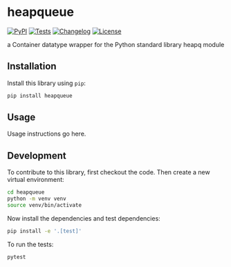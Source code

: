 # heapqueue

[![PyPI](https://img.shields.io/pypi/v/heapqueue.svg)](https://pypi.org/project/heapqueue/)
[![Tests](https://github.com/lonnen/heapqueue/actions/workflows/test.yml/badge.svg)](https://github.com/lonnen/heapqueue/actions/workflows/test.yml)
[![Changelog](https://img.shields.io/github/v/release/lonnen/heapqueue?include_prereleases&label=changelog)](https://github.com/lonnen/heapqueue/releases)
[![License](https://img.shields.io/badge/license-Apache%202.0-blue.svg)](https://github.com/lonnen/heapqueue/blob/main/LICENSE)

a Container datatype wrapper for the Python standard library heapq module

## Installation

Install this library using `pip`:
```bash
pip install heapqueue
```
## Usage

Usage instructions go here.

## Development

To contribute to this library, first checkout the code. Then create a new virtual environment:
```bash
cd heapqueue
python -m venv venv
source venv/bin/activate
```
Now install the dependencies and test dependencies:
```bash
pip install -e '.[test]'
```
To run the tests:
```bash
pytest
```
